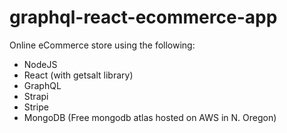 # graphql-react-ecommerce-app

Online eCommerce store using the following:

- NodeJS
- React (with getsalt library)
- GraphQL
- Strapi
- Stripe
- MongoDB (Free mongodb atlas hosted on AWS in N. Oregon)

